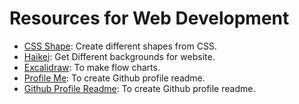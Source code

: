 # Resources for Web Development

 - [CSS Shape](https://css-shape.com/): Create different shapes from CSS.
 - [Haikei](https://app.haikei.app/): Get Different backgrounds for website.
 - [Excalidraw](https://excalidraw.com/): To make flow charts.
 - [Profile Me](https://www.profileme.dev/): To create Github profile readme.
 - [Github Profile Readme](https://rahuldkjain.github.io/gh-profile-readme-generator/): To create Github profile readme.
